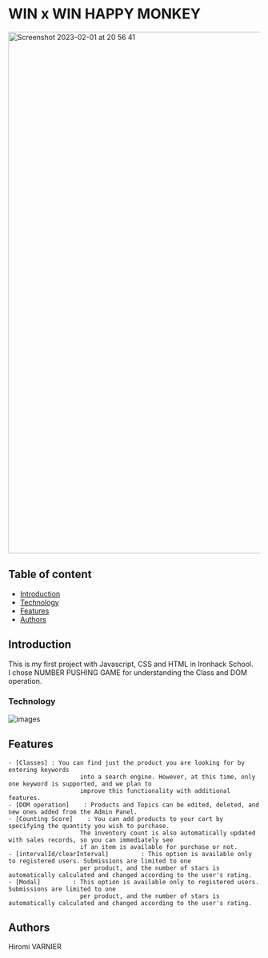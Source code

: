 # WIN x WIN HAPPY MONKEY
<img width="1041" alt="Screenshot 2023-02-01 at 20 56 41" src="https://user-images.githubusercontent.com/69083631/216149858-deaa521f-1e9e-485e-8840-5633e1d4e3fa.png">

## Table of content
- [Introduction](#introduction)
- [Technology](#technology)
- [Features](#features)
- [Authors](#authors)

## Introduction
This is my first project with Javascript, CSS and HTML in Ironhack School.<br>
I chose NUMBER PUSHING GAME for understanding the Class and DOM operation.<br>

### Technology
![images](https://user-images.githubusercontent.com/69083631/216301986-b9f9d04e-7cf8-4cbb-a762-1edbd940cafa.png)

## Features

    - [Classes] : You can find just the product you are looking for by entering keywords
                        into a search engine. However, at this time, only one keyword is supported, and we plan to
                        improve this functionality with additional features.
    - [DOM operation]    : Products and Topics can be edited, deleted, and new ones added from the Admin Panel.
    - [Counting Score]    : You can add products to your cart by specifying the quantity you wish to purchase.
                        The inventory count is also automatically updated with sales records, so you can immediately see
                        if an item is available for purchase or not.
    - [intervalId/clearInterval]         : This option is available only to registered users. Submissions are limited to one
                        per product, and the number of stars is automatically calculated and changed according to the user's rating.
    - [Modal]         : This option is available only to registered users. Submissions are limited to one
                        per product, and the number of stars is automatically calculated and changed according to the user's rating.

## Authors
Hiromi VARNIER
